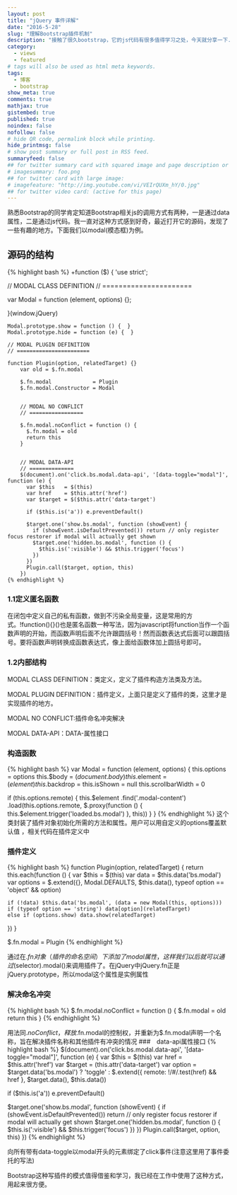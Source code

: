 ```yaml
---
layout: post
title: "jQuery 事件详解"
date: "2016-5-28"
slug: "理解Bootstrap插件机制"
description: "接触了很久bootstrap，它的js代码有很多值得学习之处，今天就分享一下."
category:
  - views
  - featured
# tags will also be used as html meta keywords.
tags:
  - 博客
  - bootstrap
show_meta: true
comments: true
mathjax: true
gistembed: true
published: true
noindex: false
nofollow: false
# hide QR code, permalink block while printing.
hide_printmsg: false
# show post summary or full post in RSS feed.
summaryfeed: false
## for twitter summary card with squared image and page description or page excerpt:
# imagesummary: foo.png
## for twitter card with large image:
# imagefeature: "http://img.youtube.com/vi/VEIrQUXm_hY/0.jpg"
## for twitter video card: (active for this page)
---
```


熟悉Bootstrap的同学肯定知道Bootstrap相关js的调用方式有两种，一是通过data属性，二是通过js代码。我一直对这种方式感到好奇，最近打开它的源码，发现了一些有趣的地方。下面我们以modal(模态框)为例。

<!--more-->

## 源码的结构
{% highlight bash %}
+function ($) {
  'use strict';

  // MODAL CLASS DEFINITION
  // ======================

  var Modal = function (element, options) {};

  }(window.jQuery)




  	Modal.prototype.show = function () {  }
	Modal.prototype.hide = function (e) {  }

	// MODAL PLUGIN DEFINITION
    // =======================

    function Plugin(option, relatedTarget) {}
		var old = $.fn.modal

        $.fn.modal             = Plugin
        $.fn.modal.Constructor = Modal


        // MODAL NO CONFLICT
        // =================

        $.fn.modal.noConflict = function () {
          $.fn.modal = old
          return this
        }


        // MODAL DATA-API
        // ==============
		$(document).on('click.bs.modal.data-api', '[data-toggle="modal"]', function (e) {
	      var $this   = $(this)
	      var href    = $this.attr('href')
	      var $target = $($this.attr('data-target')

	      if ($this.is('a')) e.preventDefault()

	      $target.one('show.bs.modal', function (showEvent) {
	        if (showEvent.isDefaultPrevented()) return // only register focus restorer if modal will actually get shown
	        $target.one('hidden.bs.modal', function () {
	          $this.is(':visible') && $this.trigger('focus')
	        })
	      })
	      Plugin.call($target, option, this)
	    })
    {% endhighlight %}



###  1.1定义匿名函数
在闭包中定义自己的私有函数，做到不污染全局变量，这是常用的方式。!function(){}()也是匿名函数一种写法，因为javascript将function当作一个函数声明的开始，而函数声明后面不允许跟圆括号！然而函数表达式后面可以跟圆括号。要将函数声明转换成函数表达式，像上面给函数体加上圆括号即可。

###  1.2内部结构
MODAL CLASS DEFINITION：类定义，定义了插件构造方法类及方法。

MODAL PLUGIN DEFINITION：插件定义，上面只是定义了插件的类，这里才是实现插件的地方。

MODAL NO CONFLICT:插件命名冲突解决

MODAL DATA-API：DATA-属性接口
###  构造函数
{% highlight bash %}
var Modal = function (element, options) {
  this.options        = options
  this.$body          = $(document.body)
  this.$element       = $(element)
  this.$backdrop      =
  this.isShown        = null
  this.scrollbarWidth = 0

  if (this.options.remote) {
	this.$element
	  .find('.modal-content')
	  .load(this.options.remote, $.proxy(function () {
		this.$element.trigger('loaded.bs.modal')
	  }, this))
  }
}
{% endhighlight %}
这个类封装了插件对象初始化所需的方法和属性。用户可以用自定义的options覆盖默认值	，相关代码在插件定义中
### 插件定义
{% highlight bash %}
function Plugin(option, relatedTarget) {
  return this.each(function () {
	var $this   = $(this)
	var data    = $this.data('bs.modal')
	var options = $.extend({}, Modal.DEFAULTS, $this.data(), typeof option == 'object' && option)

	if (!data) $this.data('bs.modal', (data = new Modal(this, options)))
	if (typeof option == 'string') data[option](relatedTarget)
	else if (options.show) data.show(relatedTarget)
  })
}

 $.fn.modal             = Plugin
 {% endhighlight %}


 通过在$.fn对象（插件的命名空间）下添加了modal属性，这样我们以后就可以通过$(selector).modal()来调用插件了。在jQuery中jQuery.fn正是jQuery.prototype，所以modal这个属性是实例属性
### 解决命名冲突
{% highlight bash %}
$.fn.modal.noConflict = function () {
  $.fn.modal = old
  return this
}
{% endhighlight %}

用法同$.noConflict，释放$.fn.modal的控制权，并重新为$.fn.modal声明一个名称，旨在解决插件名称和其他插件有冲突的情况
###　data-api属性接口
{% highlight bash %}
$(document).on('click.bs.modal.data-api', '[data-toggle="modal"]', function (e) {
  var $this   = $(this)
  var href    = $this.attr('href')
  var $target = $($this.attr('data-target')
  var option  = $target.data('bs.modal') ? 'toggle' : $.extend({ remote: !/#/.test(href) && href }, $target.data(), $this.data())

  if ($this.is('a')) e.preventDefault()

  $target.one('show.bs.modal', function (showEvent) {
	if (showEvent.isDefaultPrevented()) return // only register focus restorer if modal will actually get shown
	$target.one('hidden.bs.modal', function () {
	  $this.is(':visible') && $this.trigger('focus')
	})
  })
  Plugin.call($target, option, this)
})
{% endhighlight %}

向所有带有data-toggle以modal开头的元素绑定了click事件(注意这里用了事件委托的写法)

Bootstrap这种写插件的模式值得借鉴和学习，我已经在工作中使用了这种方式，用起来很方便。

